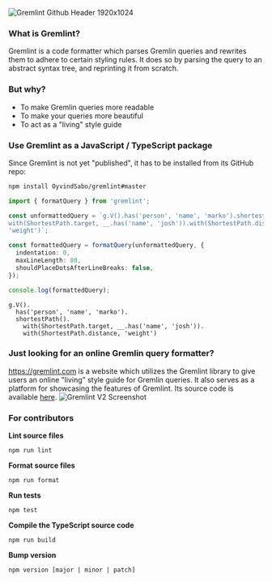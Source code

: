![Gremlint Github Header 1920x1024](https://user-images.githubusercontent.com/25663729/88488788-d5a73700-cf8f-11ea-9adb-03d62c77c1b7.png)

### What is Gremlint?

Gremlint is a code formatter which parses Gremlin queries and rewrites them to adhere to certain styling rules. It does so by parsing the query to an abstract syntax tree, and reprinting it from scratch.

### But why?

- To make Gremlin queries more readable
- To make your queries more beautiful
- To act as a "living" style guide

### Use Gremlint as a JavaScript / TypeScript package

Since Gremlint is not yet "published", it has to be installed from its GitHub repo:

```bash
npm install OyvindSabo/gremlint#master
```

```typescript
import { formatQuery } from 'gremlint';

const unformattedQuery = `g.V().has('person', 'name', 'marko').shortestPath().
with(ShortestPath.target, __.has('name', 'josh')).with(ShortestPath.distance,
'weight')`;

const formattedQuery = formatQuery(unformattedQuery, {
  indentation: 0,
  maxLineLength: 80,
  shouldPlaceDotsAfterLineBreaks: false,
});

console.log(formattedQuery);
```

```
g.V().
  has('person', 'name', 'marko').
  shortestPath().
    with(ShortestPath.target, __.has('name', 'josh')).
    with(ShortestPath.distance, 'weight')
```

### Just looking for an online Gremlin query formatter?

https://gremlint.com is a website which utilizes the Gremlint library to give users an online "living" style guide for Gremlin queries. It also serves as a platform for showcasing the features of Gremlint. Its source code is available [here](https://github.com/OyvindSabo/gremlint.com).
![Gremlint V2 Screenshot](https://user-images.githubusercontent.com/25663729/88488518-f078ac00-cf8d-11ea-9e1c-01edec285751.png)

### For contributors

**Lint source files**

`npm run lint`

**Format source files**

`npm run format`

**Run tests**

`npm test`

**Compile the TypeScript source code**

`npm run build`

**Bump version**

`npm version [major | minor | patch]`
